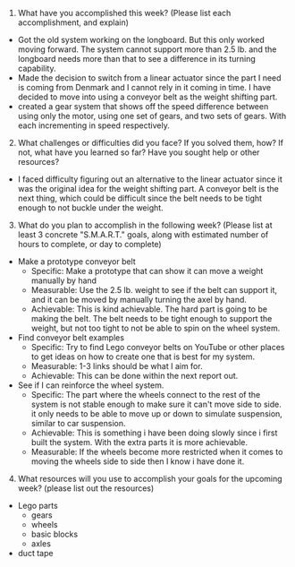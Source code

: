 1. What have you accomplished this week? (Please list each accomplishment, and explain)
  - Got the old system working on the longboard. But this only worked moving forward. The system cannot support more than 2.5 lb. and the longboard needs more than that to see a difference in its turning capability.
  - Made the decision to switch from a linear actuator since the part I need is coming from Denmark and I cannot rely in it coming in time. I have decided to move into using a conveyor belt as the weight shifting part.
  - created a gear system that shows off the speed difference between using only the motor, using one set of gears, and two sets of gears. With each incrementing in speed respectively. 
2. What challenges or difficulties did you face? If you solved them, how? If not, what have you learned so far? Have you sought help or other resources?
  - I faced difficulty figuring out an alternative to the linear actuator since it was the original idea for the weight shifting part. A conveyor belt is the next thing, which could be difficult since the belt needs to be tight enough to not buckle under the weight. 
3. What do you plan to accomplish in the following week? (Please list at least 3 concrete "S.M.A.R.T." goals, along with estimated number of hours to complete, or day to complete)
  - Make a prototype conveyor belt
    - Specific: Make a prototype that can show it can move a weight manually by hand
    - Measurable: Use the 2.5 lb. weight to see if the belt can support it, and it can be moved by manually turning the axel by hand.
    - Achievable: This is kind achievable. The hard part is going to be making the belt. The belt needs to be tight enough to support the weight, but not too tight to not be able to spin on the wheel system.
  - Find conveyor belt examples
    - Specific: Try to find Lego conveyor belts on YouTube or other places to get ideas on how to create one that is best for my system.
    - Measurable: 1-3 links should be what I aim for.
    - Achievable: This can be done within the next report out. 
  - See if I can reinforce the wheel system.
    - Specific: The part where the wheels connect to the rest of the system is not stable enough to make sure it can't move side to side. it only needs to be able to move up or down to simulate suspension, similar to car suspension.
    - Achievable: This is something i have been doing slowly since i first built the system. With the extra parts it is more achievable.
    - Measurable: If the wheels become more restricted when it comes to moving the wheels side to side then I know i have done it.
4. What resources will you use to accomplish your goals for the upcoming week? (please list out the resources)
  - Lego parts
    - gears
    - wheels
    - basic blocks
    - axles
  - duct tape
